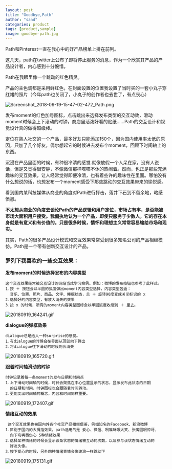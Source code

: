 ```yaml
---
layout: post
title: "Goodbye,Path"
author: "sand"
categories: product
tags: [product,sample]
image: goodbye-path.jpg
---
```



Path和Pinterest一直在我心中的好产品榜单上排在前列。

这几天，path在twitter上公布了即将停止服务的消息，作为一个欣赏其产品的产品设计者，内心感到十分惋惜。

Path在我眼里像一个跳动的红色精灵。

产品的主色调都是采用鲜红色，在封面设置的位置我设置了当时买的一套小丸子穿红裙的照片（今年path也关闭了，小丸子的创作者也去世了，有点丧心）

![Screenshot_2018-09-19-15-47-02-472_Path.png](https://i.loli.net/2018/09/19/5ba2067ee4024.png)

发布moment的红色加号图标，点击跳出来选择发布类型的交互动效，滑动moment时候会上下滚动的时钟，商店里活泼好看的贴纸......Path的交互设计和视觉设计真的做得超级棒。

定位在熟人社交的一个产品，最多好友只能添加150个，因为国内使用率太低的原因，只加了几个好友，偶尔想起它的时候进去发布个moment，回顾下时间轴上的东西。

沉浸在产品里面的时候，有种很冷清的感觉.就像放假一个人呆在家，没有人说话，但是又觉得很安静，不像微信那样喋喋不休的热闹着。然而，也正是那些充满趣味的交互效果，让人经常觉得即便冷清，也有着些许的趣味性在里面。哪怕没有什么想说的话，也想发布一个moment感受下那些跳动的交互效果带来的愉悦感。

看到国内某科技媒体从商业的角度对Path进行抨击，落井下石到不留余地，略感愤懑。

**不太想从商业的角度去谈论Path的产品逻辑和用户定位，市场占有率，是否能被市场大面积用户接受。我偏执地认为一个产品，即使只服务于少数人，它的存在本身就是有意义和有价值的。只是很多时候，情怀和理想主义常常容易输给市场和现实。**

其实，Path的很多产品设计模式和交互效果常常受到很多知名公司的产品相继模仿。Path是一个带有创新交互设计的产品。

### 罗列下我喜欢的一些交互效果：

**发布moment的时候选择发布的内容类型**

    这个交互效果经常被交互设计的网站当成学习案例。例如：微博的发布按钮也参考了此样式。
    1.按 ＋ 按钮会以半圆的弧度弹出moment内容类型选择，内容类型包涵：
      音乐、位置、照片、商品、文字、睡眠状态，且 ＋ 旋转90度变成关闭标识的 x
    2.选择好的内容类型，有放大消失的效果
    3.按 x 的时候，所有的moment内容类型图标会以半圆弧度收缩到 ＋ 里去。


![20180919_164241.gif](https://i.loli.net/2018/09/19/5ba20c8054994.gif)

  **dialogue的弹框效果**

    dialogue总是给人一种surprise的感觉。
    1.有dialogue的时候会在界面从顶部向下弹出
    2.将dialogue往下滑动的时候则会消失

![20180919_165720.gif](https://i.loli.net/2018/09/19/5ba214e27612d.gif)

**跟着时间轴滑动的时钟**

    时钟记录着每一条moment的发布日期和时间点
    1.上下滑动时间轴的时候，时钟会聚焦在中心位置显示的状态，显示发布此状态的日期
      的日期和时间，时钟图标也会跟随着时间转动。
    2.更能突出时间轴的概念，内容和时间同样重要。

![20180919_172407.gif](https://i.loli.net/2018/09/19/5ba215ee2623b.gif)

**情绪互动的效果**

     这个交互效果也被国内外各个社交产品相继借鉴，例如知名的Facebook、新浪微博
    1.区别于国内的大拇指效果，path选用的是 爱心、微信、咧嘴眯眼大笑、张嘴圆眼惊讶、
      向下弯嘴唇伤心 5种情绪效果
    2.选择某种情绪的时候会显示该条状态的情绪被互动的次数，以及参与该状态情绪互动的
      好友头像。
    3.按下爱心的时候，另外四种情绪表情会像波浪一样跳动下

![20180919_175131.gif](https://i.loli.net/2018/09/19/5ba21c68f2bb4.gif)
